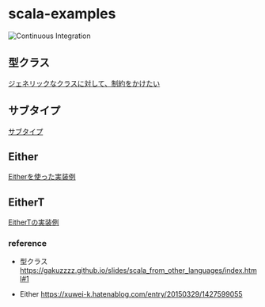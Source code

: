 # scala-examples
![Continuous Integration](https://github.com/tatatakky/scala-examples/actions/workflows/ci.yml/badge.svg)

## 型クラス

[ジェネリックなクラスに対して、制約をかけたい](https://github.com/tatatakky/scala-examples/tree/main/examples/src/main/scala/examples/typeclass/TypeClassExample.scala)



## サブタイプ

[サブタイプ](https://github.com/tatatakky/scala-examples/tree/main/examples/src/main/scala/examples/subtype/SubTypeExample.scala)

## Either

[Eitherを使った実装例](https://github.com/tatatakky/scala-examples/tree/main/examples/src/main/scala/examples/either/EitherExample.scala)

## EitherT

[EitherTの実装例](https://github.com/tatatakky/scala-examples/blob/main/examples/src/main/scala/examples/eitherT/EitherTExample2.scala)


### reference
-  型クラス
https://gakuzzzz.github.io/slides/scala_from_other_languages/index.html#1

- Either
https://xuwei-k.hatenablog.com/entry/20150329/1427599055

